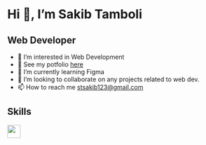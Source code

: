 
<h1> Hi 👋, I’m Sakib Tamboli</h1>
<h2> Web Developer</h2>

- 👀 I’m interested in Web Development
- :page_with_curl: See my potfolio <a href="https://sakib-tamboli.netlify.app/">here</a>
- 🌱 I’m currently learning Figma
- 💞️ I’m looking to collaborate on any projects related to web dev.
- 📫 How to reach me stsakib123@gmail.com

<!---
sakibtheseeker/sakibtheseeker is a ✨ special ✨ repository because its `README.md` (this file) appears on your GitHub profile.
You can click the Preview link to take a look at your changes.
--->
<h2> Skills</h2>
<img src="https://www.flaticon.com/free-icon/html-5_174854?term=html&page=1&position=1&page=1&position=1&related_id=174854&origin=style" width="30" height="30"/>
